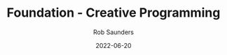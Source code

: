 ---
title: Foundation - Creative Programming
description: Foundation is the first topic in the Creative Programmin course.
author: Rob Saunders
date: 2022-06-20
tags:
  - Creative Programming
---